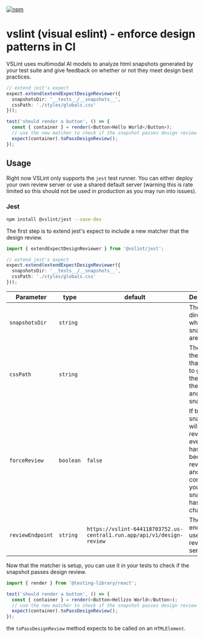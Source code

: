 [![npm](https://img.shields.io/npm/v/@vslint/jest)](https://www.npmjs.com/package/@vslint/jest)
# vslint (visual eslint) - enforce design patterns in CI
VSLint uses multimodal AI models to analyze html snapshots generated by your test suite and give feedback on whether or not they meet design best practices.

```typescript
// extend jest's expect
expect.extend(extendExpectDesignReviewer({
  snapshotsDir: '__tests__/__snapshots__',
  cssPath: './styles/globals.css'
}));

test('should render a button', () => {
  const { container } = render(<Button>Hello World</Button>);
  // use the new matcher to check if the snapshot passes design review
  expect(container).toPassDesignReview();
});
```

## Usage
Right now VSLint only supports the `jest` test runner. You can either deploy your own review server or use a shared default server (warning this is rate limited so this should not be used in production as you may run into issues).

### Jest
```bash
npm install @vslint/jest --save-dev
```
The first step is to extend jest's expect to include a new matcher that the design review.
```typescript
import { extendExpectDesignReviewer } from '@vslint/jest';

// extend jest's expect
expect.extend(extendExpectDesignReviewer({
  snapshotsDir: '__tests__/__snapshots__',
  cssPath: './styles/globals.css'
}));
```
| Parameter                | type     | default                  | Description
| ------------------------ | -------- | ------------------------ | -------------------------------------------------------------------------------------------------------------------------- |
| `snapshotsDir`             | `string`   |                          | The directory where the snapshots are stored.
| `cssPath`                  | `string`   |                          | The path to the css file that is used to generate the hash of the css file and the snapshot.
| `forceReview`             | `boolean`  | `false`                    | If true, the snapshot will be reviewed even if it has already been reviewed and the content of your snapshot has not changed.
| `reviewEndpoint`          | `string`   | `https://vslint-644118703752.us-central1.run.app/api/v1/design-review` | The endpoint to use for the review server.

Now that the matcher is setup, you can use it in your tests to check if the snapshot passes design review.
```typescript
import { render } from '@testing-library/react';

test('should render a button', () => {
  const { container } = render(<Button>Hellzzo World</Button>);
  // use the new matcher to check if the snapshot passes design review
  expect(container).toPassDesignReview();
});
```
the `toPassDesignReview` method expects to be called on an `HTMLElement`.